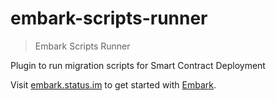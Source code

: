 embark-scripts-runner
==========================

> Embark Scripts Runner

Plugin to run migration scripts for Smart Contract Deployment

Visit [embark.status.im](https://embark.status.im/) to get started with
[Embark](https://github.com/embarklabs/embark).

